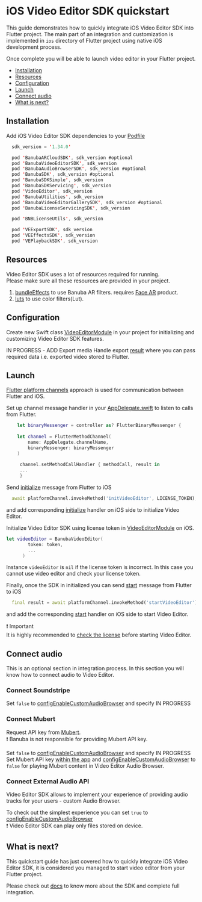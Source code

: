 # iOS Video Editor SDK quickstart

This guide demonstrates how to quickly integrate iOS Video Editor SDK into Flutter project.
The main part of an integration and customization is implemented in ```ios``` directory
of Flutter project using native iOS development process.

Once complete you will be able to launch video editor in your Flutter project.

- [Installation](#Installation)
- [Resources](#Resources)
- [Configuration](#Configuration)
- [Launch](#Launch)
- [Connect audio](#Connect-audio)
- [What is next?](#What-is-next)

## Installation
Add iOS Video Editor SDK dependencies to your [Podfile](../ios/Podfile)
```swift
  sdk_version = '1.34.0'

  pod 'BanubaARCloudSDK', sdk_version #optional
  pod 'BanubaVideoEditorSDK', sdk_version
  pod 'BanubaAudioBrowserSDK', sdk_version #optional
  pod 'BanubaSDK', sdk_version #optional
  pod 'BanubaSDKSimple', sdk_version
  pod 'BanubaSDKServicing', sdk_version
  pod 'VideoEditor', sdk_version
  pod 'BanubaUtilities', sdk_version
  pod 'BanubaVideoEditorGallerySDK', sdk_version #optional
  pod 'BanubaLicenseServicingSDK', sdk_version

  pod 'BNBLicenseUtils', sdk_version

  pod 'VEExportSDK', sdk_version
  pod 'VEEffectsSDK', sdk_version
  pod 'VEPlaybackSDK', sdk_version
```


## Resources
Video Editor SDK uses a lot of resources required for running.  
Please make sure all these resources are provided in your project.
1. [bundleEffects](../ios/bundleEffects) to use Banuba AR filters. requires [Face AR](https://docs.banuba.com/face-ar-sdk-v1) product.
2. [luts](../ios/luts) to use color filters(Lut).

## Configuration
Create new Swift class [VideoEditorModule](../ios/Runner/VideoEditorModule.swift) in your project
for initializing and customizing Video Editor SDK features.

IN PROGRESS - ADD Export media
Handle export [result](../lib/main.dart#L159)  where you can pass required data i.e. exported video stored to Flutter.

## Launch
[Flutter platform channels](https://docs.flutter.dev/development/platform-integration/platform-channels) approach is used for communication between Flutter and iOS.

Set up channel message handler in your [AppDelegate.swift](../ios/Runner/AppDelegate.swift#54)
to listen to calls from Flutter.
```swift
    let binaryMessenger = controller as? FlutterBinaryMessenger {
            
    let channel = FlutterMethodChannel(
        name: AppDelegate.channelName,
        binaryMessenger: binaryMessenger
    )
            
     channel.setMethodCallHandler { methodCall, result in
     ... 
     }
```

Send [initialize](../lib/main.dart#L79) message from Flutter to iOS
```dart
  await platformChannel.invokeMethod('initVideoEditor', LICENSE_TOKEN);
```
and add corresponding [initialize](../ios/Runner/AppDelegate.swift#64) handler on iOS side to initialize Video Editor.

Initialize Video Editor SDK using license token in [VideoEditorModule](../ios/Runner/VideoEditorModule.swift#L39) on iOS.
```swift
let videoEditor = BanubaVideoEditor(
        token: token,
        ...
      )
```
Instance ```videoEditor``` is ```nil``` if the license token is incorrect. In this case you cannot use video editor and check your license token.

Finally, once the SDK in initialized you can send [start](../lib/main.dart#L83) message from Flutter to iOS

```dart
  final result = await platformChannel.invokeMethod('startVideoEditor');
```

and add the corresponding [start](../ios/Runner/AppDelegate.swift#70) handler on iOS side to start Video Editor.

:exclamation: Important  
It is highly recommended to [check the license](../ios/Runner/VideoEditorModule.swift#L110) before starting Video Editor.

## Connect audio

This is an optional section in integration process. In this section you will know how to connect audio to Video Editor.

### Connect Soundstripe
Set ```false``` to [configEnableCustomAudioBrowser](../ios/Runner/AppDelegate.swift#13) 
and specify
IN PROGRESS

### Connect Mubert
Request API key from [Mubert](https://mubert.com/).  
:exclamation:  Banuba is not responsible for providing Mubert API key.

Set ```false``` to [configEnableCustomAudioBrowser](../ios/Runner/AppDelegate.swift#13)
and specify
IN PROGRESS
Set Mubert API key [within the app](../ios/Runner/AppDelegate.swift#15) and [configEnableCustomAudioBrowser](../ios/Runner/AppDelegate.swift#13)  to ```false```
for playing Mubert content in Video Editor Audio Browser.

### Connect External Audio API
Video Editor SDK allows to implement your experience of providing audio tracks for your users - custom Audio Browser.  

To check out the simplest experience you can set ```true``` to [configEnableCustomAudioBrowser](../ios/Runner/AppDelegate.swift#13)  
:exclamation: Video Editor SDK can play only files stored on device.


## What is next?
This quickstart guide has just covered how to quickly integrate iOS Video Editor SDK,
it is considered you managed to start video editor from your Flutter project.

Please check out [docs](https://docs.banuba.com/ve-pe-sdk/docs/ios/requirements) to know more about the SDK and complete full integration.